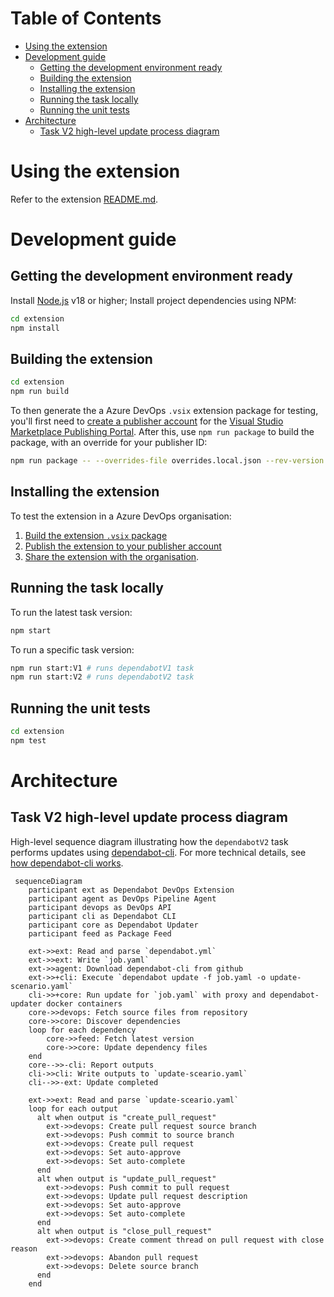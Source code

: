 
# Table of Contents

- [Using the extension](#using-the-extension)
- [Development guide](#development-guide)
   * [Getting the development environment ready](#getting-the-development-environment-ready)
   * [Building the extension](#building-the-extension)
   * [Installing the extension](#installing-the-extension)
   * [Running the task locally](#running-the-task-locally)
   * [Running the unit tests](#running-the-unit-tests)
- [Architecture](#architecture)
   * [Task V2 high-level update process diagram](#task-v2-high-level-update-process-diagram)


# Using the extension

Refer to the extension [README.md](../extension/README.md).

# Development guide

## Getting the development environment ready

Install [Node.js](https://docs.docker.com/engine/install/) v18 or higher; Install project dependencies using NPM:

```bash
cd extension
npm install
```

## Building the extension

```bash
cd extension
npm run build
```

To then generate the a Azure DevOps `.vsix` extension package for testing, you'll first need to [create a publisher account](https://learn.microsoft.com/en-us/azure/devops/extend/publish/overview?view=azure-devops#create-a-publisher) for the [Visual Studio Marketplace Publishing Portal](https://marketplace.visualstudio.com/manage/createpublisher?managePageRedirect=true). After this, use `npm run package` to build the package, with an override for your publisher ID:

```bash
npm run package -- --overrides-file overrides.local.json --rev-version --publisher your-publisher-id-here
```

## Installing the extension

To test the extension in a Azure DevOps organisation:
1. [Build the extension `.vsix` package](#building-the-extension)
1. [Publish the extension to your publisher account](https://learn.microsoft.com/en-us/azure/devops/extend/publish/overview?view=azure-devops#publish-your-extension)
1. [Share the extension with the organisation](https://learn.microsoft.com/en-us/azure/devops/extend/publish/overview?view=azure-devops#share-your-extension).

## Running the task locally
To run the latest task version:
```bash
npm start
```

To run a specific task version:
```bash
npm run start:V1 # runs dependabotV1 task
npm run start:V2 # runs dependabotV2 task
```
## Running the unit tests

```bash
cd extension
npm test
```

# Architecture

## Task V2 high-level update process diagram
High-level sequence diagram illustrating how the `dependabotV2` task performs updates using [dependabot-cli](https://github.com/dependabot/cli). For more technical details, see [how dependabot-cli works](https://github.com/dependabot/cli?tab=readme-ov-file#how-it-works).

```mermaid
 sequenceDiagram
    participant ext as Dependabot DevOps Extension
    participant agent as DevOps Pipeline Agent
    participant devops as DevOps API
    participant cli as Dependabot CLI
    participant core as Dependabot Updater
    participant feed as Package Feed

    ext->>ext: Read and parse `dependabot.yml`
    ext->>ext: Write `job.yaml`
    ext->>agent: Download dependabot-cli from github
    ext->>+cli: Execute `dependabot update -f job.yaml -o update-scenario.yaml`
    cli->>+core: Run update for `job.yaml` with proxy and dependabot-updater docker containers
    core->>devops: Fetch source files from repository
    core->>core: Discover dependencies
    loop for each dependency
        core->>feed: Fetch latest version
        core->>core: Update dependency files
    end
    core-->>-cli: Report outputs
    cli->>cli: Write outputs to `update-sceario.yaml`
    cli-->>-ext: Update completed

    ext->>ext: Read and parse `update-sceario.yaml`
    loop for each output
      alt when output is "create_pull_request"
        ext->>devops: Create pull request source branch
        ext->>devops: Push commit to source branch
        ext->>devops: Create pull request
        ext->>devops: Set auto-approve
        ext->>devops: Set auto-complete
      end
      alt when output is "update_pull_request"
        ext->>devops: Push commit to pull request
        ext->>devops: Update pull request description
        ext->>devops: Set auto-approve
        ext->>devops: Set auto-complete
      end
      alt when output is "close_pull_request"
        ext->>devops: Create comment thread on pull request with close reason
        ext->>devops: Abandon pull request
        ext->>devops: Delete source branch
      end
    end

```
